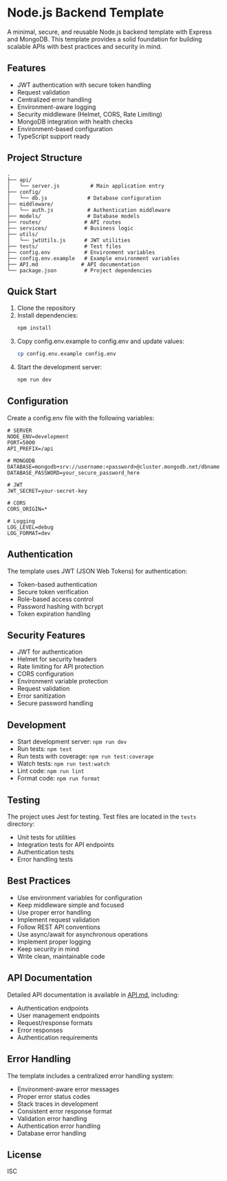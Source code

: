 # Node.js Backend Template

A minimal, secure, and reusable Node.js backend template with Express and MongoDB. This template provides a solid foundation for building scalable APIs with best practices and security in mind.

## Features

- JWT authentication with secure token handling
- Request validation
- Centralized error handling
- Environment-aware logging
- Security middleware (Helmet, CORS, Rate Limiting)
- MongoDB integration with health checks
- Environment-based configuration
- TypeScript support ready

## Project Structure

```
.
├── api/
│   └── server.js          # Main application entry
├── config/
│   └── db.js             # Database configuration
├── middleware/
│   └── auth.js           # Authentication middleware
├── models/               # Database models
├── routes/              # API routes
├── services/            # Business logic
├── utils/
│   └── jwtUtils.js      # JWT utilities
├── tests/               # Test files
├── config.env           # Environment variables
├── config.env.example   # Example environment variables
├── API.md              # API documentation
└── package.json         # Project dependencies
```

## Quick Start

1. Clone the repository
2. Install dependencies:
   ```bash
   npm install
   ```
3. Copy config.env.example to config.env and update values:
   ```bash
   cp config.env.example config.env
   ```
4. Start the development server:
   ```bash
   npm run dev
   ```

## Configuration

Create a config.env file with the following variables:

```
# SERVER
NODE_ENV=development
PORT=5000
API_PREFIX=/api

# MONGODB
DATABASE=mongodb+srv://username:<password>@cluster.mongodb.net/dbname
DATABASE_PASSWORD=your_secure_password_here

# JWT
JWT_SECRET=your-secret-key

# CORS
CORS_ORIGIN=*

# Logging
LOG_LEVEL=debug
LOG_FORMAT=dev
```

## Authentication

The template uses JWT (JSON Web Tokens) for authentication:

- Token-based authentication
- Secure token verification
- Role-based access control
- Password hashing with bcrypt
- Token expiration handling

## Security Features

- JWT for authentication
- Helmet for security headers
- Rate limiting for API protection
- CORS configuration
- Environment variable protection
- Request validation
- Error sanitization
- Secure password handling

## Development

- Start development server: `npm run dev`
- Run tests: `npm test`
- Run tests with coverage: `npm run test:coverage`
- Watch tests: `npm run test:watch`
- Lint code: `npm run lint`
- Format code: `npm run format`

## Testing

The project uses Jest for testing. Test files are located in the `tests` directory:

- Unit tests for utilities
- Integration tests for API endpoints
- Authentication tests
- Error handling tests

## Best Practices

- Use environment variables for configuration
- Keep middleware simple and focused
- Use proper error handling
- Implement request validation
- Follow REST API conventions
- Use async/await for asynchronous operations
- Implement proper logging
- Keep security in mind
- Write clean, maintainable code

## API Documentation

Detailed API documentation is available in [API.md](API.md), including:

- Authentication endpoints
- User management endpoints
- Request/response formats
- Error responses
- Authentication requirements

## Error Handling

The template includes a centralized error handling system:

- Environment-aware error messages
- Proper error status codes
- Stack traces in development
- Consistent error response format
- Validation error handling
- Authentication error handling
- Database error handling

## License

ISC